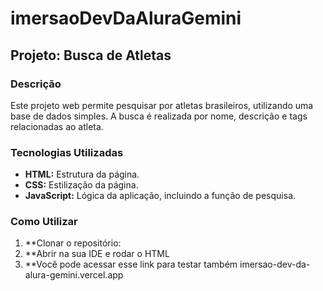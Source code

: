 # imersaoDevDaAluraGemini

## Projeto: Busca de Atletas

### Descrição
Este projeto web permite pesquisar por atletas brasileiros, utilizando uma base de dados simples. A busca é realizada por nome, descrição e tags relacionadas ao atleta.

### Tecnologias Utilizadas
* **HTML:** Estrutura da página.
* **CSS:** Estilização da página.
* **JavaScript:** Lógica da aplicação, incluindo a função de pesquisa.

### Como Utilizar
1. **Clonar o repositório:
2. **Abrir na sua IDE e rodar o HTML
3. **Você pode acessar esse link para testar também imersao-dev-da-alura-gemini.vercel.app

